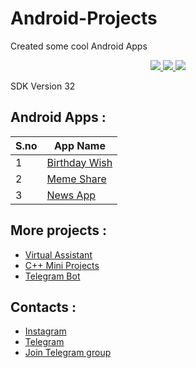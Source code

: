 
# Android-Projects

Created some cool Android Apps

<p align="center">
	<a href="https://github.com/vishal2376/Android-Projects/issues">
	<img src="https://img.shields.io/github/issues/vishal2376/Android-Projects"/>
	</a>
	<a href="https://github.com/vishal2376/Android-Projects/stargazers">
	<img src="https://img.shields.io/github/stars/vishal2376/Android-Projects"/>
	</a>
	<a href="https://github.com/vishal2376/Android-Projects/blob/master/LICENSE">
	<img src="https://img.shields.io/github/license/vishal2376/Android-Projects"/>
	</a>
</p>

SDK Version 32

## Android Apps :
S.no | App Name
---  | --- 
1 | [Birthday Wish](BirthdayApp)
2 | [Meme Share](MemeShare)
3 | [News App](NewsApp)

## More projects : 

 - [Virtual Assistant](https://github.com/vishal2376/virtual-assistant)
 - [C++ Mini Projects](https://github.com/vishal2376/cpp-mini-projects)
 - [Telegram Bot](https://github.com/vishal2376/telegram-bot)


## Contacts :  

 - [Instagram](https://www.instagram.com/vishal_2376/)
 - [Telegram](https://t.me/vishal2376/)
 - [Join Telegram group](https://t.me/cppwithtricks)

